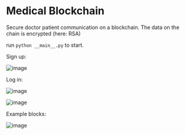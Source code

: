 # Medical Blockchain 
Secure doctor patient communication on a blockchain. The data on the chain is encrypted (here: RSA)

run `python __main__.py` to start.


Sign up:

![image](https://github.com/Johann4DL/Med-Blockchain/assets/103281292/dbfd47fd-1ddf-4b3d-bfb2-8391fc12883b)

Log in:

![image](https://github.com/Johann4DL/Med-Blockchain/assets/103281292/c15dcf03-5026-42bd-ac9b-200edefe91bd)

![image](https://github.com/Johann4DL/Med-Blockchain/assets/103281292/ff803798-de40-4a30-8365-8011ae746772)

Example blocks:

![image](https://github.com/Johann4DL/Med-Blockchain/assets/103281292/b7f70492-3344-4b6c-bce0-2fcc5a2d5a15)





